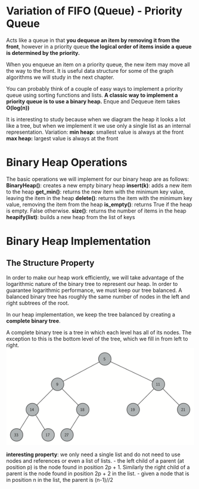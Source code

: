 # Variation of FIFO (Queue) - Priority Queue

Acts like a queue in that **you dequeue an item by removing it from the front**, however in a priority queue
**the logical order of items inside a queue is determined by the priority.**

When you enqueue an item on a priority queue, the new item may move all the way to the front. It is useful
data structure for some of the graph algorithms we will study in the next chapter.

You can probably think of a couple of easy ways to implement a priority queue using sorting functions and lists.
**A classic way to implement a priority queue is to use a binary heap.** Enque and Dequeue item takes **O(log(n))**

It is interesting to study because when we diagram the heap it looks a lot like a tree, but when we implement it
we use only a single list as an internal representation. Variation: 
    **min heap:** smallest value is always at the front
    **max heap:** largest value is always at the front

# Binary Heap Operations
    
The basic operations we will implement for our binary heap are as follows:
    **BinaryHeap()**: creates a new empty binary heap
    **insert(k)**: adds a new item to the heap
    **get_min()**: returns the new item with the minimum key value, leaving the item in the heap
    **delete()**: returns the item with the minimum key value, removing the item from the heap
    **is_empty()**: returns True if the heap is empty. False otherwise.
    **size()**: returns the number of items in the heap
    **heapify(list)**: builds a new heap from the list of keys

# Binary Heap Implementation

## The Structure Property

In order to make our heap work efficiently, we will take advantage of the logarithmic nature of the
binary tree to represent our heap. In order to guarantee logarithmic performance, we must keep our tree
balanced. A balanced binary tree has roughly the same number of nodes in the left and right subtrees of the
root.

In our heap implementation, we keep the tree balanced by creating a **complete binary tree**.

A complete binary tree is a tree in which each level has all of its nodes. The exception to this is the bottom
level of the tree, which we fill in from left to right. ![alt text](image.png)

**interesting property**: we only need a single list and do not need to use nodes and references or even a list of lists.
    - the left child of a parent (at position p) is the node found in position 2p + 1. Similarly the right child of a parent
      is the node found in position 2p + 2 in the list.
    - given a node that is in position n in the list, the parent is (n-1)//2